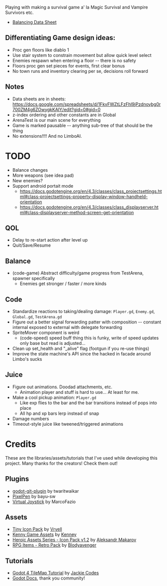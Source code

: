 Playing with making a survival game a' la Magic Survival and Vampire Survivors etc.

- [Balancing Data Sheet](https://docs.google.com/spreadsheets/d/1FkvFWZtLFzFhl9jPzdnoybg0r700ZM4g6ZOwygkKAIY/edit?usp=sharing)

## Differentiating Game design ideas:

- Proc gen floors like diablo 1
- Use stair system to constrain movement but allow quick level select
- Enemies respawn when entering a floor -- there is no safety
- Floors proc gen set pieces for events, first clear bonus
- No town runs and inventory clearing per se, decisions roll forward

## Notes

- Data sheets are in sheets: https://docs.google.com/spreadsheets/d/1FkvFWZtLFzFhl9jPzdnoybg0r700ZM4g6ZOwygkKAIY/edit?gid=0#gid=0
- z-index ordering and other constants are in Global
- ArenaTest is our main scene for everything
- Game is marked pausable -- anything sub-tree of that should be the thing
- No extensions!!!! And no LimboAI.

# TODO

- Balance changes
- More weapons (see idea pad)
- New enemies?
- Support android portait mode
  - https://docs.godotengine.org/en/4.3/classes/class_projectsettings.html#class-projectsettings-property-display-window-handheld-orientation
  - https://docs.godotengine.org/en/4.3/classes/class_displayserver.html#class-displayserver-method-screen-get-orientation

## QOL
- Delay to re-start action after level up
- Quit/Save/Resume

## Balance
- (code-game) Abstract difficulty/game progress from TestArena, spawner specifically
  - Enemies get stronger / faster / more kinds

## Code
- Standardize reactions to taking/dealing damage: `Player.gd`, `Enemy.gd`, `Global.gd`, `TestArena.gd`
- Figure out a better signal forwarding patter with composition -- constant internal exposed to external with delegate forwarding
- SpriteMover component is weird
  - (code-speed) speed buff thing this is funky, write of speed updates only base but read is adjusted...
- Clean up set_health and "_alive" flag (footgun if you re-use things)
- Improve the state machine's API since the hacked in facade around Limbo's sucks

## Juice
- Figure out animations. Doodad attachments, etc.
  - Animation player and stuff is hard to use... At least for me.
- Make a cool pickup animation: `Player.gd`
  - Like exp flies to the bar and the bar transitions instead of pops into place
  - All hp and xp bars lerp instead of snap
- Damage numbers
- Timeout-style juice like tweened/triggered animations

# Credits

These are the libraries/assets/tutorials that I've used while developing this project.
Many thanks for the creators! Check them out!

## Plugins
- [godot-git-plugin](https://godotengine.org/asset-library/asset/1581) by twaritwaikar
- [PixelPen](https://godotengine.org/asset-library/asset/3023) by bayu-sw
- [Virtual Joystick](https://godotengine.org/asset-library/asset/1787) by MarcoFazio

## Assets

- [Tiny Icon Pack](https://vryell.itch.io/tiny-adventure-pack-plus) by [Vryell](https://www.patreon.com/vryell)
- [Kenny Game Assets](https://kenney.itch.io/kenney-game-assets-1) by [Kenney](www.kenney.nl)
- [Heroic Assets Series - Icon Pack v1.2](https://iknowkingrabbit.itch.io/heroic-icon-pack) by [Aleksandr Makarov](https://www.patreon.com/iknowkingrabbit)
- [RPG Items - Retro Pack](https://blodyavenger.itch.io/rpg-items-retro-pack) by [Blodyavenger](https://blodyavenger.itch.io/)

## Tutorials

- [Godot 4 TileMap Tutorial](https://www.youtube.com/playlist?list=PLflAYKtRJ7dwtqA0FsZadrQGal8lWp-MM) by [Jackie Codes](https://www.patreon.com/jackiecodes)
- [Godot Docs](https://docs.godotengine.org/en/stable/index.html), thank you community!
